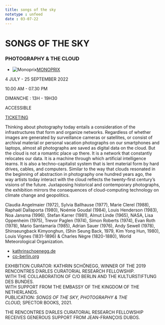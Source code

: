```yaml
---
title: songs of the sky
notetype : unfeed
date : 03-07-22
---
```


# SONGS OF THE SKY

### PHOTOGRAPHY & THE CLOUD

-   ![Monoprix](https://www.rencontres-arles.com/files/place_number_thumbnail_638.png)[MONOPRIX](https://www.rencontres-arles.com/en/expositions/map?p[]=49&)
    

4 JULY - 25 SEPTEMBER 2022

10.00 AM - 07.30 PM

DIMANCHE : 13H - 19H30

ACCESSIBLE

[TICKETING](https://billetterie.rencontres-arles.com/prestation/Billetterie.html?process=7&switch=1&locale=fr)

Thinking about photography today entails a consideration of the infrastructures that form and organize networks. Regardless of whether images are generated by surveillance cameras or satellites, or consist of archival material or personal vacation photographs on our smartphones and laptops, almost all photographs are saved as digital data on the cloud. But the cloud is not a romantic place up there. It is a network that constantly relocates our data. It is a machine through which artificial intelligence learns. It is also a techno-capitalist system that is lent material form by hard drives, cables, and computers. Similar to the way that clouds resonated in the beginning of abstraction in photography one hundred years ago, the way artists today interact with the cloud reflects the twenty-first century’s visions of the future. Juxtaposing historical and contemporary photographs, the exhibition mirrors the consequences of cloud-computing technology on climate change and geopolitics.   
  
Claudia Angelmaier (1972), Sylvia Ballhause (1977), Marie Clerel (1988), Raphaël Dallaporta (1980), Noémie Goudal (1984), Louis Henderson (1983), Noa Jansma (1996), Stefan Karrer (1981), Almut Linde (1965), NASA, Lisa Oppenheim (1975), Trevor Paglen (1974), Simon Roberts (1974), Evan Roth (1978), Mario Santamaría (1985), Adrian Sauer (1976), Andy Sewell (1978), Shinseungback Kimyonghun, (Shin Seung Back, 1979, Kim Yong Hun, 1980), Louis Vignes (1831-1896) & Charles Nègre (1820-1880), World Meteorological Organization.

-   [kathrinschoenegg.de](https://www.rencontres-arles.com/en/expositions/view/1051/www.kathrinschoenegg.de)
-   [co-berlin.org](https://www.rencontres-arles.com/en/expositions/view/1051/www.co-berlin.org)

EXHIBITION CURATOR: KATHRIN SCHÖNEGG, WINNER OF THE 2019 RENCONTRES D’ARLES CURATORIAL RESEARCH FELLOWSHIP.  
WITH THE COLLABORATION OF C/O BERLIN AND THE KULTURSTIFTUNG DES BUNDES.  
WITH SUPPORT FROM THE EMBASSY OF THE KINGDOM OF THE NETHERLANDS.  
PUBLICATION: _SONGS OF THE SKY, PHOTOGRAPHY & THE CLOUD,_ SPECTOR BOOKS, 2021.  
  
THE RENCONTRES D’ARLES CURATORIAL RESEARCH FELLOWSHIP RECEIVES GENEROUS SUPPORT FROM JEAN-FRANÇOIS DUBOS.